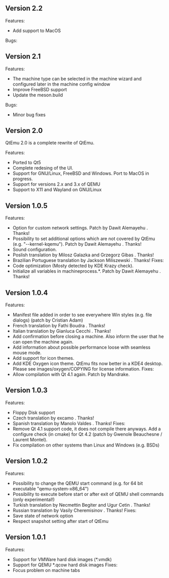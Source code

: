 ## Version 2.2

Features:
* Add support to MacOS

Bugs:

## Version 2.1

Features:
* The machine type can be selected in the machine wizard and configured later in the machine config window
* Improve FreeBSD support
* Update the meson.build

Bugs:
* Minor bug fixes


## Version 2.0

QtEmu 2.0 is a complete rewrite of QtEmu.

Features:
* Ported to Qt5
* Complete redesing of the UI.
* Support for GNU/Linux, FreeBSD and Windows. Port to MacOS in progress.
* Support for versions 2.x and 3.x of QEMU
* Support to X11 and Wayland on GNU/Linux


## Version 1.0.5

Features:
* Option for custom network settings. Patch by Dawit Alemayehu <adawit at kde dot org>. Thanks!
* Possibility to set additional options which are not covered by QtEmu (e.g. "--kernel-kqemu"). Patch by Dawit Alemayehu <adawit at kde dot org>. Thanks!
* Sound configuration.
* Poslish translation by Milosz Galazka <milosz at sleeplessbeastie dot eu> and Grzegorz Gibas <amigib at wp dot pl>. Thanks!
* Brazilian Portuguese translation by Jackson Miliszewski <jackwski at brturbo dot com dot br>. Thanks!
Fixes:
* Code optimization (Mosty detected by KDE Krazy check).
* Initialize all variables in machineprocess.*. Patch by Dawit Alemayehu <adawit at kde dot org>. Thanks!

## Version 1.0.4

Features:
* Manifest file added in order to see everywhere Win styles (e.g. file dialogs) (patch by Cristian Adam)
* French translation by Fathi Boudra <fboudra at free dot fr>. Thanks!
* Italian translation by Gianluca Cecchi <gianluca dot cecchi at gmail dot com>. Thanks!
* Add confirmation before closing a machine. Also inform the user that he can open the machine again.
* Add information about possible performance loose with seamless mouse mode.
* Add support for icon themes.
* Add KDE Oxygen icon theme. QtEmu fits now better in a KDE4 desktop. Please see images/oxygen/COPYING
  for license information.
Fixes:
* Allow compilation with Qt 4.1 again. Patch by Mandrake.

## Version 1.0.3

Features:
* Floppy Disk support
* Czech translation by excamo <excamo at gmail dot com>. Thanks!
* Spanish translation by Manolo Valdes <nolis71cu at gmail dot com>. Thanks!
Fixes:
* Remove Qt 4.1 support code, it does not compile there anyways.
  Add a configure check (in cmake) for Qt 4.2 (patch by Gwenole Beauchesne / Laurent Montel).
* Fix compilation on other systems than Linux and Windows (e.g. BSDs)

## Version 1.0.2

Features:
* Possibility to change the QEMU start command (e.g. for 64 bit executable "qemu-system-x86_64")
* Possibility to execute before start or after exit of QEMU shell commands (only experimental!)
* Turkish translation by Necmettin Begiter <begiter at gmail dot com> and Ugur Cetin <jnmbk at users.sourceforge dot net>. Thanks!
* Russian translation by Vasily Cheremisinov <cheremv at directimvest dot ru>. Thanks!
Fixes:
* Save state of network option
* Respect snapshot setting after start of QtEmu

## Version 1.0.1

Features:
* Support for VMWare hard disk images (*.vmdk)
* Support for QEMU *.qcow hard disk images
Fixes:
* Focus problem on machine tabs
